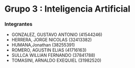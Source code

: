 # Grupo 3 : Inteligencia Artificial

### Integrantes
- GONZALEZ, GUSTAVO ANTONIO (41544246)
- HERRERA, JORGE NICOLAS (32413382)
- HUMANA,Jonathan (38255391)
- ROMERO, AGUSTIN ELIAS (41716163)
- SULLCA WILLIAN FERNANDO (37841788)
- TOMASINI, ARNALDO EXEQUIEL (31982520)
